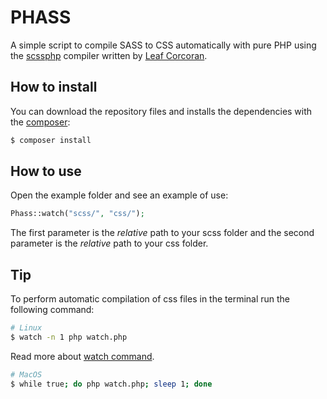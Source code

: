 PHASS
===========

A simple script to compile SASS to CSS automatically with pure PHP using the [scssphp](http://leafo.net/scssphp/) compiler written by [Leaf Corcoran](https://twitter.com/moonscript).

How to install
-----------------

You can download the repository files and installs the dependencies with the [composer](https://getcomposer.org/):

```bash
$ composer install
```

How to use
-----------------

Open the example folder and see an example of use:

```php
Phass::watch("scss/", "css/");
```

The first parameter is the *relative* path to your scss folder and the second parameter is the *relative* path to your css folder.

Tip
-----------------

To perform automatic compilation of css files in the terminal run the following command:

```bash
# Linux
$ watch -n 1 php watch.php
```

Read more about [watch command](http://www.linfo.org/watch.html).

```bash
# MacOS
$ while true; do php watch.php; sleep 1; done
```